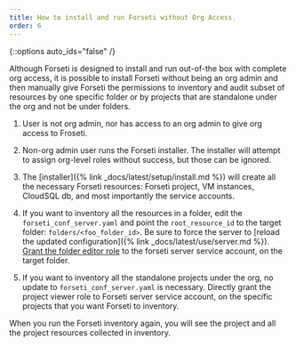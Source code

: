 ```yaml
---
title: How to install and run Forseti without Org Access.
order: 6
---
```

{::options auto_ids="false" /}

Although Forseti is designed to install and run out-of-the box with complete
org access, it is possible to install Forseti without being an org admin and
then manually give Forseti the permissions to inventory and audit subset of
resources by one specific folder or by projects that are standalone under
the org and not be under folders.

1. User is not org admin, nor has access to an org admin to give org access to
Froseti.

1. Non-org admin user runs the Forseti installer. The installer will attempt
to assign org-level roles without success, but those can be ignored.

1. The [installer]({% link _docs/latest/setup/install.md %}) will create
all the necessary Forseti resources: Forseti project, VM instances, 
CloudSQL db, and most importantly the service accounts.

1. If you want to inventory all the resources in a folder,
edit the `forseti_conf_server.yaml` and point the `root_resource_id`
to the target folder: `folders/<foo_folder_id>`.  Be sure to force the server
to [reload the updated configuration]({% link _docs/latest/use/server.md %}).
[Grant the folder editor role](https://cloud.google.com/iam/docs/granting-changing-revoking-access)
to the forseti server service account, on the target folder.

1. If you want to inventory all the standalone projects under the org, no
update to `forseti_conf_server.yaml` is necessary.  Directly grant the project
viewer role to Forseti server service account, on the specific projects that
you want Forseti to inventory.

When you run the Forseti inventory again, you will see the project and all
the project resources collected in inventory.
